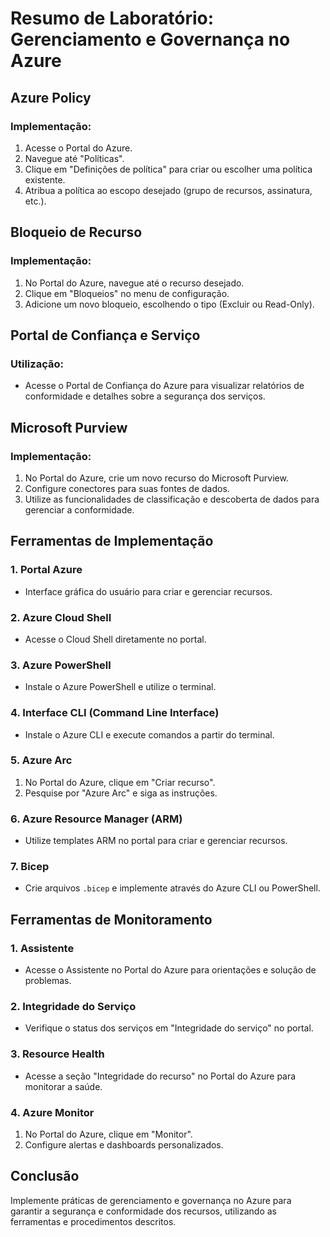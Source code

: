 # Resumo de Laboratório: Gerenciamento e Governança no Azure

## Azure Policy
### Implementação:
1. Acesse o Portal do Azure.
2. Navegue até "Políticas".
3. Clique em "Definições de política" para criar ou escolher uma política existente.
4. Atribua a política ao escopo desejado (grupo de recursos, assinatura, etc.).

## Bloqueio de Recurso
### Implementação:
1. No Portal do Azure, navegue até o recurso desejado.
2. Clique em "Bloqueios" no menu de configuração.
3. Adicione um novo bloqueio, escolhendo o tipo (Excluir ou Read-Only).

## Portal de Confiança e Serviço
### Utilização:
- Acesse o Portal de Confiança do Azure para visualizar relatórios de conformidade e detalhes sobre a segurança dos serviços.

## Microsoft Purview
### Implementação:
1. No Portal do Azure, crie um novo recurso do Microsoft Purview.
2. Configure conectores para suas fontes de dados.
3. Utilize as funcionalidades de classificação e descoberta de dados para gerenciar a conformidade.

## Ferramentas de Implementação

### 1. Portal Azure
- Interface gráfica do usuário para criar e gerenciar recursos.

### 2. Azure Cloud Shell
- Acesse o Cloud Shell diretamente no portal.

### 3. Azure PowerShell
- Instale o Azure PowerShell e utilize o terminal.

### 4. Interface CLI (Command Line Interface)
- Instale o Azure CLI e execute comandos a partir do terminal.

### 5. Azure Arc
1. No Portal do Azure, clique em "Criar recurso".
2. Pesquise por "Azure Arc" e siga as instruções.

### 6. Azure Resource Manager (ARM)
- Utilize templates ARM no portal para criar e gerenciar recursos.

### 7. Bicep
- Crie arquivos `.bicep` e implemente através do Azure CLI ou PowerShell.

## Ferramentas de Monitoramento

### 1. Assistente
- Acesse o Assistente no Portal do Azure para orientações e solução de problemas.

### 2. Integridade do Serviço
- Verifique o status dos serviços em "Integridade do serviço" no portal.

### 3. Resource Health
- Acesse a seção "Integridade do recurso" no Portal do Azure para monitorar a saúde.

### 4. Azure Monitor
1. No Portal do Azure, clique em "Monitor".
2. Configure alertas e dashboards personalizados.

## Conclusão
Implemente práticas de gerenciamento e governança no Azure para garantir a segurança e conformidade dos recursos, utilizando as ferramentas e procedimentos descritos.
